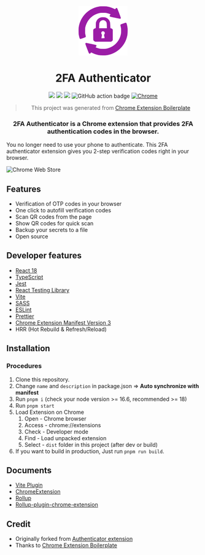 <div align="center">
<img src="public/icon-128.png" alt="logo"/>
<h1>2FA Authenticator</h1>

![](https://img.shields.io/badge/React-61DAFB?style=flat-square&logo=react&logoColor=black)
![](https://img.shields.io/badge/Typescript-3178C6?style=flat-square&logo=typescript&logoColor=white)
![](https://badges.aleen42.com/src/vitejs.svg)
![GitHub action badge](https://github.com/hemancini/2fa-authenticator/actions/workflows/build-zip.yml/badge.svg)
<a href="https://chrome.google.com/webstore/detail/2fa-authenticator/pnnmjhghimefjdmdilmlhnojccjgpgeh" target="_blank">
<img alt="Chrome" src="https://img.shields.io/chrome-web-store/v/pnnmjhghimefjdmdilmlhnojccjgpgeh?color=blue&label=Chrome&style=flat-square&logo=google-chrome&logoColor=white" />
</a>

> This project was generated from [Chrome Extension Boilerplate](https://github.com/Jonghakseo/chrome-extension-boilerplate-react-vite)

### 2FA Authenticator is a Chrome extension that provides 2FA authentication codes in the browser.

</div>

You no longer need to use your phone to authenticate. This 2FA authenticator extension gives you 2-step verification codes right in your browser.

<img src="docs/captures/ChromeWebStore_BadgeWBorder.svg" alt="Chrome Web Store" width="250"/>

## Features <a name="features"></a>

- Verification of OTP codes in your browser
- One click to autofill verification codes
- Scan QR codes from the page
- Show QR codes for quick scan
- Backup your secrets to a file
- Open source

## Developer features <a name="developer-features"></a>

- [React 18](https://reactjs.org/)
- [TypeScript](https://www.typescriptlang.org/)
- [Jest](https://jestjs.io/)
- [React Testing Library](https://testing-library.com/docs/react-testing-library/intro/)
- [Vite](https://vitejs.dev/)
- [SASS](https://sass-lang.com/)
- [ESLint](https://eslint.org/)
- [Prettier](https://prettier.io/)
- [Chrome Extension Manifest Version 3](https://developer.chrome.com/docs/extensions/mv3/intro/)
- HRR (Hot Rebuild & Refresh/Reload)

## Installation <a name="installation"></a>

### Procedures <a name="procedures"></a>

1. Clone this repository.
2. Change `name` and `description` in package.json => **Auto synchronize with manifest**
3. Run `pnpm i` (check your node version >= 16.6, recommended >= 18)
4. Run `pnpm start`
5. Load Extension on Chrome
   1. Open - Chrome browser
   2. Access - chrome://extensions
   3. Check - Developer mode
   4. Find - Load unpacked extension
   5. Select - `dist` folder in this project (after dev or build)
6. If you want to build in production, Just run `pnpm run build`.

## Documents <a name="documents"></a>

- [Vite Plugin](https://vitejs.dev/guide/api-plugin.html)
- [ChromeExtension](https://developer.chrome.com/docs/extensions/mv3/)
- [Rollup](https://rollupjs.org/guide/en/)
- [Rollup-plugin-chrome-extension](https://www.extend-chrome.dev/rollup-plugin)

## Credit <a name="credit"></a>

- Originally forked from [Authenticator extension](https://github.com/Authenticator-Extension/Authenticator)
- Thanks to [Chrome Extension Boilerplate](https://github.com/Jonghakseo/chrome-extension-boilerplate-react-vite)
